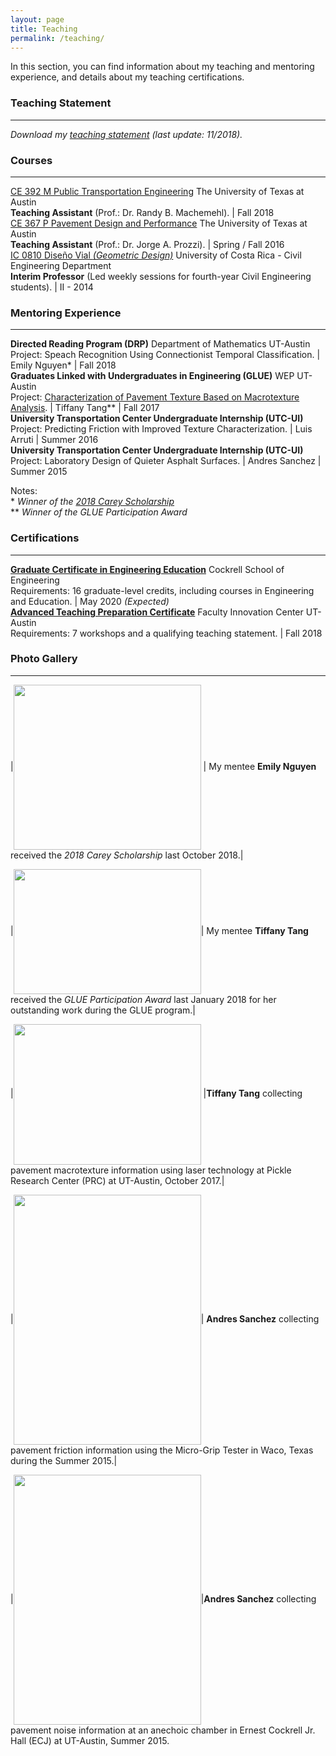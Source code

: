 ```yaml
---
layout: page
title: Teaching
permalink: /teaching/
---
```


In this section, you can find information about my teaching and mentoring experience, and details about my teaching certifications.

### Teaching Statement
___
<i>Download my [teaching statement](/downloads/teaching_statement.pdf) (last update: 11/2018).</i>

### Courses
___

[CE 392 M Public Transportation Engineering](/downloads/2018_syllabus.pdf) The University of Texas at Austin <br><b>Teaching Assistant</b> (Prof.: Dr. Randy B. Machemehl). | Fall 2018 <br>
[CE 367 P Pavement Design and Performance](/downloads/2016_syllabus.pdf) The University of Texas at Austin <br><b>Teaching Assistant</b> (Prof.: Dr. Jorge A. Prozzi). | Spring / Fall 2016 <br>
[IC 0810 Diseño Vial <i>(Geometric Design)</i>](/downloads/2014_programa.pdf) University of Costa Rica - Civil Engineering Department <br><b>Interim Professor</b> (Led weekly sessions for fourth-year Civil Engineering students). | II - 2014 <br>

### Mentoring Experience
___

<b>Directed Reading Program (DRP)</b> Department of Mathematics UT-Austin<br> Project: Speach Recognition Using Connectionist Temporal Classification. | Emily Nguyen*  | Fall 2018<br>
<b>Graduates Linked with Undergraduates in Engineering (GLUE)</b> WEP UT-Austin<br> Project: [Characterization of Pavement Texture Based on Macrotexture Analysis](/downloads/2017_GLUE.pdf). | Tiffany Tang** | Fall 2017<br>
<b>University Transportation Center Undergraduate Internship (UTC-UI)</b><br> Project: Predicting Friction with Improved Texture Characterization. | Luis Arruti | Summer 2016<br>
<b>University Transportation Center Undergraduate Internship (UTC-UI)</b><br> Project: Laboratory Design of Quieter Asphalt Surfaces. | Andres Sanchez | Summer 2015

Notes:<br>
*<i>   Winner of the [2018 Carey Scholarship](https://www.ices.utexas.edu/about/news/531/)</i><br>
** <i>Winner of the GLUE Participation Award</i>


### Certifications
___

<b>[Graduate Certificate in Engineering Education](http://www.engr.utexas.edu/graduate/certificate-engineering-education)</b> Cockrell School of Engineering<br>Requirements: 16 graduate-level credits, including courses in Engineering and Education. | May 2020 <i>(Expected)</i> <br>
<b>[Advanced Teaching Preparation Certificate](https://facultyinnovate.utexas.edu/gsd)</b> Faculty Innovation Center UT-Austin<br>Requirements: 7 workshops and a qualifying teaching statement. | Fall 2018<br>

### Photo Gallery
___

|<img src="../assets/pictures/Emily.jpg" ALIGN="center" style="margin:0px 0px ; width:300px; height:264px;"/> | My mentee <b>Emily Nguyen</b> received the <i>2018 Carey Scholarship</i> last October 2018.|

|<img src="../assets/pictures/Tiffany_1.jpg" ALIGN="center" style="margin:0px 0px ; width:300px; height:200px;"/>| My mentee <b>Tiffany Tang</b> received the <i>GLUE Participation Award</i> last January 2018 for her outstanding work during the GLUE program.|

|<img src="../assets/pictures/Tiffany_2.jpg" ALIGN="center" style="margin:0px 0px ; width:300px; height:225px;"/> |<b>Tiffany Tang</b> collecting pavement macrotexture information using laser technology at Pickle Research Center (PRC) at UT-Austin, October 2017.|

|<img src="../assets/pictures/Andy_1.jpg" ALIGN="center" style="margin:0px 0px ; width:300px; height:400px;"/>| <b>Andres Sanchez</b> collecting pavement friction information using the Micro-Grip Tester in Waco, Texas during the Summer 2015.|

|<img src="../assets/pictures/Andy_2.jpg" ALIGN="center" style="margin:0px 0px ; width:300px; height:400px;"/>|<b>Andres Sanchez</b> collecting pavement noise information at an anechoic chamber in Ernest Cockrell Jr. Hall (ECJ) at UT-Austin, Summer 2015.


